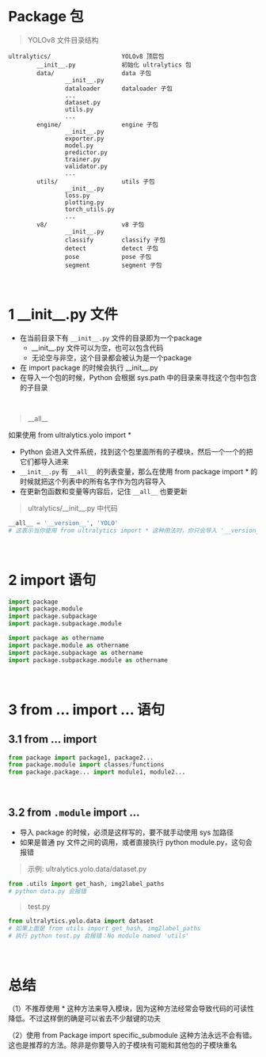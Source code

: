 
&emsp;
# Package 包
>YOLOv8 文件目录结构
```
ultralytics/                    YOLOv8 顶层包
        __init__.py             初始化 ultralytics 包
        data/                   data 子包
                __init__.py
                dataloader      dataloader 子包
                ...
                dataset.py
                utils.py
                ...
        engine/                 engine 子包
                __init__.py
                exporter.py
                model.py
                predictor.py
                trainer.py
                validator.py
                ...
        utils/                  utils 子包
                __init__.py
                loss.py
                plotting.py
                torch_utils.py
                ...
        v8/                     v8 子包
                __init__.py
                classify        classify 子包       
                detect          detect 子包
                pose            pose 子包
                segment         segment 子包
```

&emsp;
# 1 \_\_init__.py 文件

- 在当前目录下有 `__init__.py` 文件的目录即为一个package
    - \_\_init__.py 文件可以为空，也可以包含代码
    - 无论空与非空，这个目录都会被认为是一个package
- 在 import package 的时候会执行 \_\_init__.py
- 在导入一个包的时候，Python 会根据 sys.path 中的目录来寻找这个包中包含的子目录

&emsp;
>\_\_all__

如果使用 from ultralytics.yolo import * 
- Python 会进入文件系统，找到这个包里面所有的子模块，然后一个一个的把它们都导入进来 
- `__init__.py` 有 `__all__` 的列表变量，那么在使用 from package import * 的时候就把这个列表中的所有名字作为包内容导入 
- 在更新包函数和变量等内容后，记住 `__all__` 也要更新

>ultralytics/\_\_init__.py 中代码
```python
__all__ = '__version__', 'YOLO'
# 这表示当你使用 from ultralytics import * 这种用法时，你只会导入 '__version__', 'YOLO'
```

&emsp;
# 2 import 语句

```py
import package
import package.module
import package.subpackage
import package.subpackage.module

import package as othername
import package.module as othername
import package.subpackage as othername
import package.subpackage.module as othername
```
&emsp;
# 3 from ... import ... 语句
## 3.1 from ... import 
```py
from package import package1, package2...
from package.module import classes/functions
from package.package... import module1, module2...
```

&emsp;
## 3.2 from `.module` import ...
- 导入 package 的时候，必须是这样写的，要不就手动使用 sys 加路径
- 如果是普通 py 文件之间的调用，或者直接执行 python module.py，这句会报错
>示例: ultralytics.yolo.data/dataset.py
```py
from .utils import get_hash, img2label_paths
# python data.py 会报错
```

>test.py
```py
from ultralytics.yolo.data import dataset
# 如果上面是 from utils import get_hash, img2label_paths
# 执行 python test.py 会报错：No module named 'utils'
```




&emsp;
# 总结
（1）不推荐使用 * 这种方法来导入模块，因为这种方法经常会导致代码的可读性降低。不过这样倒的确是可以省去不少敲键的功夫

（2）使用 from Package import specific_submodule 这种方法永远不会有错。这也是推荐的方法。除非是你要导入的子模块有可能和其他包的子模块重名

